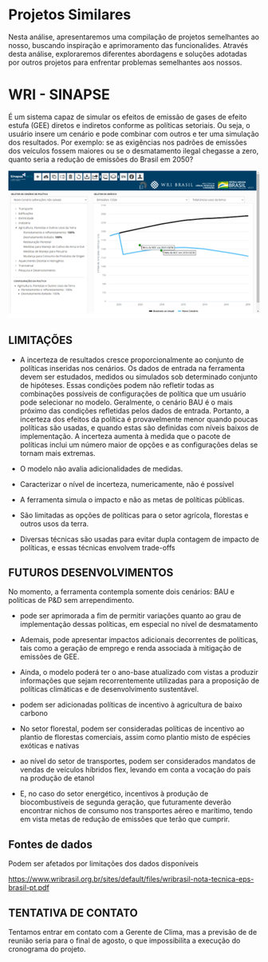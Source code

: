 # Projetos Similares

Nesta análise, apresentaremos uma compilação de projetos semelhantes ao nosso, buscando inspiração e aprimoramento das funcionalides. Através desta análise, exploraremos diferentes abordagens e soluções adotadas por outros projetos para enfrentar problemas semelhantes aos nossos.

# WRI - SINAPSE
É um sistema capaz de simular os efeitos de emissão de gases de efeito estufa (GEE) diretos e indiretos conforme as políticas setoriais.
Ou seja, o usuário insere um cenário e pode combinar com outros e ter uma simulação dos resultados. Por exemplo: se as exigências nos padrões de emissões dos veículos fossem maiores ou se o desmatamento ilegal chegasse a zero, quanto seria a redução de emissões do Brasil em 2050? 

![Alt text](image.png)

## LIMITAÇÕES
- A incerteza de resultados cresce
proporcionalmente ao conjunto de políticas
inseridas nos cenários. Os dados de entrada
na ferramenta devem ser estudados, medidos
ou simulados sob determinado conjunto de
hipóteses. Essas condições podem não refletir 
todas as combinações possíveis de configurações 
de política que um usuário pode selecionar no
modelo. Geralmente, o cenário BAU é o mais
próximo das condições refletidas pelos dados de 
entrada. Portanto, a incerteza dos efeitos da política
é provavelmente menor quando poucas políticas
são usadas, e quando estas são definidas com níveis
baixos de implementação. A incerteza aumenta à
medida que o pacote de políticas inclui um número
maior de opções e as configurações delas se tornam
mais extremas.

- O modelo não avalia adicionalidades de
medidas.

- Caracterizar o nível de incerteza,
numericamente, não é possível

- A ferramenta simula o impacto e não as 
metas de políticas públicas.

- São limitadas as opções de políticas para 
o setor agrícola, florestas e outros usos 
da terra.

- Diversas técnicas são usadas para evitar 
dupla contagem de impacto de políticas, e 
essas técnicas envolvem trade-offs

## FUTUROS DESENVOLVIMENTOS
No momento, a ferramenta contempla somente dois 
cenários: BAU e políticas de P&D sem arrependimento.

- pode ser aprimorada a fim de permitir variações quanto ao 
grau de implementação dessas políticas, em especial 
no nível de desmatamento

- Ademais, pode apresentar impactos adicionais decorrentes de políticas, tais como 
a geração de emprego e renda associada à mitigação de 
emissões de GEE.

-  Ainda, o modelo poderá ter o ano-base atualizado com vistas a produzir informações que 
sejam recorrentemente utilizadas para a proposição de 
políticas climáticas e de desenvolvimento sustentável. 

- podem ser adicionadas políticas de 
incentivo à agricultura de baixo carbono

- No setor florestal, podem ser consideradas políticas de 
incentivo ao plantio de florestas comerciais, assim como 
plantio misto de espécies exóticas e nativas

- ao nível do setor de transportes, podem ser 
considerados mandatos de vendas de veículos híbridos 
flex, levando em conta a vocação do país na produção 
de etanol

- E, no caso do setor energético, incentivos à 
produção de biocombustíveis de segunda geração, que 
futuramente deverão encontrar nichos de consumo nos 
transportes aéreo e marítimo, tendo em vista metas de 
redução de emissões que terão que cumprir.


## Fontes de dados
Podem ser afetados por limitações dos
dados disponíveis

https://www.wribrasil.org.br/sites/default/files/wribrasil-nota-tecnica-eps-brasil-pt.pdf

## TENTATIVA DE CONTATO
Tentamos entrar em contato com a Gerente de Clima, mas a previsão de de reunião seria para o final de agosto, o que impossibilita a execução do cronograma do projeto.